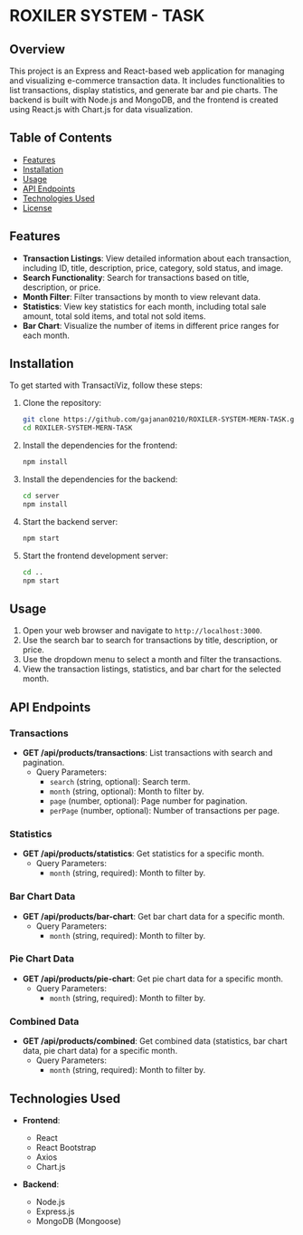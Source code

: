# ROXILER SYSTEM - TASK

## Overview

This project is an Express and React-based web application for managing and visualizing e-commerce transaction data. It includes functionalities to list transactions, display statistics, and generate bar and pie charts. The backend is built with Node.js and MongoDB, and the frontend is created using React.js with Chart.js for data visualization.



## Table of Contents

- [Features](#features)
- [Installation](#installation)
- [Usage](#usage)
- [API Endpoints](#api-endpoints)
- [Technologies Used](#technologies-used)
- [License](#license)

## Features


- **Transaction Listings**: View detailed information about each transaction, including ID, title, description, price, category, sold status, and image.
- **Search Functionality**: Search for transactions based on title, description, or price.
- **Month Filter**: Filter transactions by month to view relevant data.
- **Statistics**: View key statistics for each month, including total sale amount, total sold items, and total not sold items.
- **Bar Chart**: Visualize the number of items in different price ranges for each month.

## Installation

To get started with TransactiViz, follow these steps:

1. Clone the repository:
    ```bash
    git clone https://github.com/gajanan0210/ROXILER-SYSTEM-MERN-TASK.git
    cd ROXILER-SYSTEM-MERN-TASK
    ```

2. Install the dependencies for the frontend:
    ```bash
    npm install
    ```

3. Install the dependencies for the backend:
    ```bash
    cd server
    npm install
    ```

4. Start the backend server:
    ```bash
    npm start
    ```

5. Start the frontend development server:
    ```bash
    cd ..
    npm start
    ```

## Usage

1. Open your web browser and navigate to `http://localhost:3000`.
2. Use the search bar to search for transactions by title, description, or price.
3. Use the dropdown menu to select a month and filter the transactions.
4. View the transaction listings, statistics, and bar chart for the selected month.

## API Endpoints

### Transactions

- **GET /api/products/transactions**: List transactions with search and pagination.
  - Query Parameters:
    - `search` (string, optional): Search term.
    - `month` (string, optional): Month to filter by.
    - `page` (number, optional): Page number for pagination.
    - `perPage` (number, optional): Number of transactions per page.

### Statistics

- **GET /api/products/statistics**: Get statistics for a specific month.
  - Query Parameters:
    - `month` (string, required): Month to filter by.

### Bar Chart Data

- **GET /api/products/bar-chart**: Get bar chart data for a specific month.
  - Query Parameters:
    - `month` (string, required): Month to filter by.

### Pie Chart Data

- **GET /api/products/pie-chart**: Get pie chart data for a specific month.
  - Query Parameters:
    - `month` (string, required): Month to filter by.

### Combined Data

- **GET /api/products/combined**: Get combined data (statistics, bar chart data, pie chart data) for a specific month.
  - Query Parameters:
    - `month` (string, required): Month to filter by.

## Technologies Used

- **Frontend**:
  - React
  - React Bootstrap
  - Axios
  - Chart.js

- **Backend**:
  - Node.js
  - Express.js
  - MongoDB (Mongoose)


